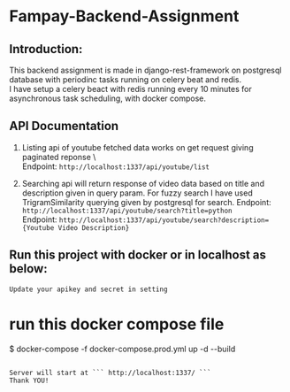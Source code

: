 # Fampay-Backend-Assignment

## Introduction:
This backend assignment is made in django-rest-framework on postgresql database with periodinc tasks running on celery beat and redis. \
I have setup a celery beact with redis running every 10 minutes for asynchronous task scheduling, with docker compose.

## API Documentation
1) Listing api of youtube fetched data works on get request giving paginated reponse \  
Endpoint: ```http://localhost:1337/api/youtube/list```

2) Searching api will return response of video data based on title and description given in query param. For fuzzy search I have used TrigramSimilarity querying given by postgresql for search.
Endpoint: ```http://localhost:1337/api/youtube/search?title=python``` \
Endpoint: ```http://localhost:1337/api/youtube/search?description={Youtube Video Description}```

## Run this project with docker or in localhost as below:
```
Update your apikey and secret in setting
```
# run this docker compose file 
$ docker-compose -f docker-compose.prod.yml up -d --build 
``` 

Server will start at ``` http://localhost:1337/ ``` 
Thank YOU!
 


